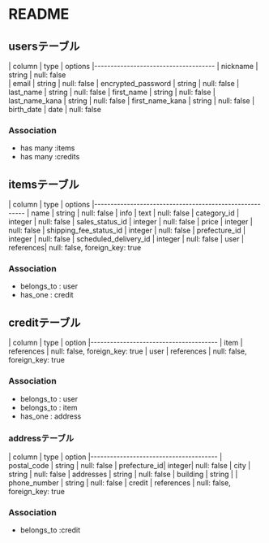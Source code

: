 # README

## usersテーブル

| column                |  type     |  options
|-------------------------------------
| nickname              |  string   | null: false    
| email                 |  string   | null: false
| encrypted_password    |  string   | null: false
| last_name             |  string   | null: false
| first_name            |  string   | null: false
| last_name_kana        |  string   | null: false
| first_name_kana       |  string   | null: false
| birth_date            |  date     | null: false

### Association
- has many :items
- has many :credits


## itemsテーブル

| column                    | type     |  options
|--------------------------------------------------------
| name                    | string   | null: false 
| info                    | text     | null: false 
| category_id             | integer  | null: false 
| sales_status_id         | integer  | null: false 
| price                   | integer  | null: false 
| shipping_fee_status_id  | integer  | null: false 
| prefecture_id           | integer  | null: false 
| scheduled_delivery_id   | integer  | null: false 
| user                    | references| null: false, foreign_key: true

### Association

- belongs_to : user
- has_one    : credit


## creditテーブル

| column  | type      | option
|--------------------------------------- 
| item   | references | null: false, foreign_key: true
| user   | references | null: false, foreign_key: true

### Association

- belongs_to : user
- belongs_to : item
- has_one    : address

### addressテーブル
 
| column       | type   | option
|---------------------------------------
| postal_code  | string | null: false
| prefecture_id| integer| null: false
| city         | string | null: false
| addresses    | string | null: false
| building     | string | 
| phone_number | string | null: false
| credit       | references | null: false, foreign_key: true

### Association


- belongs_to :credit